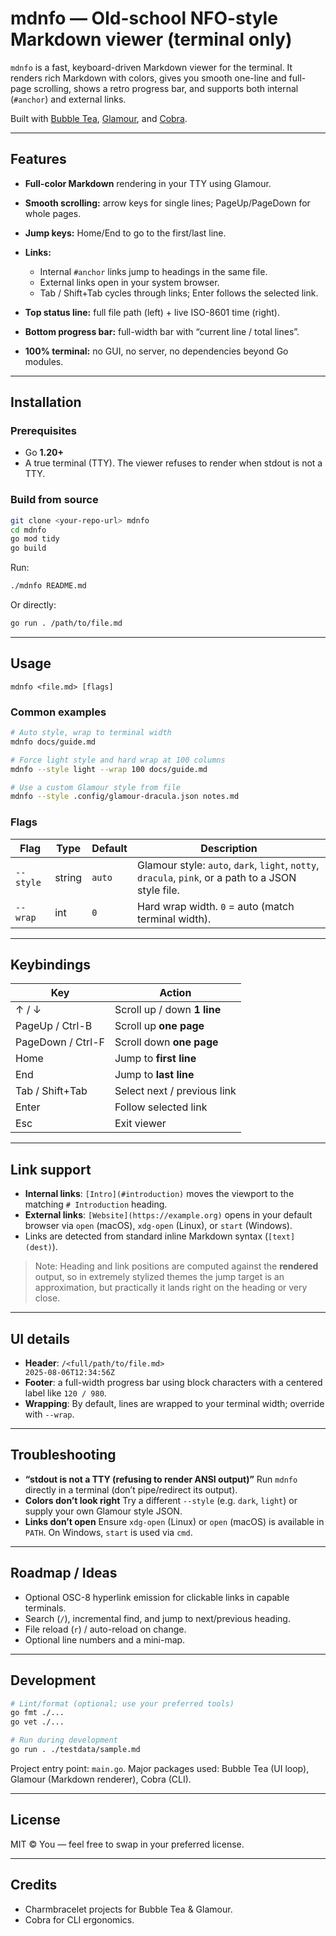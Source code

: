 # mdnfo — Old-school NFO-style Markdown viewer (terminal only)

`mdnfo` is a fast, keyboard-driven Markdown viewer for the terminal. It renders rich Markdown with colors, gives you smooth one-line and full-page scrolling, shows a retro progress bar, and supports both internal (`#anchor`) and external links.

Built with [Bubble Tea](https://github.com/charmbracelet/bubbletea), [Glamour](https://github.com/charmbracelet/glamour), and [Cobra](https://github.com/spf13/cobra).

---

## Features

* **Full-color Markdown** rendering in your TTY using Glamour.
* **Smooth scrolling:** arrow keys for single lines; PageUp/PageDown for whole pages.
* **Jump keys:** Home/End to go to the first/last line.
* **Links:**

  * Internal `#anchor` links jump to headings in the same file.
  * External links open in your system browser.
  * Tab / Shift+Tab cycles through links; Enter follows the selected link.
* **Top status line:** full file path (left) + live ISO-8601 time (right).
* **Bottom progress bar:** full-width bar with “current line / total lines”.
* **100% terminal:** no GUI, no server, no dependencies beyond Go modules.

---

## Installation

### Prerequisites

* Go **1.20+**
* A true terminal (TTY). The viewer refuses to render when stdout is not a TTY.

### Build from source

```bash
git clone <your-repo-url> mdnfo
cd mdnfo
go mod tidy
go build
```

Run:

```bash
./mdnfo README.md
```

Or directly:

```bash
go run . /path/to/file.md
```

---

## Usage

```
mdnfo <file.md> [flags]
```

### Common examples

```bash
# Auto style, wrap to terminal width
mdnfo docs/guide.md

# Force light style and hard wrap at 100 columns
mdnfo --style light --wrap 100 docs/guide.md

# Use a custom Glamour style from file
mdnfo --style .config/glamour-dracula.json notes.md
```

### Flags

| Flag      | Type   | Default | Description                                                                                         |
| --------- | ------ | ------- | --------------------------------------------------------------------------------------------------- |
| `--style` | string | `auto`  | Glamour style: `auto`, `dark`, `light`, `notty`, `dracula`, `pink`, or a path to a JSON style file. |
| `--wrap`  | int    | `0`     | Hard wrap width. `0` = auto (match terminal width).                                                 |

---

## Keybindings

| Key               | Action                      |
| ----------------- | --------------------------- |
| ↑ / ↓             | Scroll up / down **1 line** |
| PageUp / Ctrl-B   | Scroll up **one page**      |
| PageDown / Ctrl-F | Scroll down **one page**    |
| Home              | Jump to **first line**      |
| End               | Jump to **last line**       |
| Tab / Shift+Tab   | Select next / previous link |
| Enter             | Follow selected link        |
| Esc               | Exit viewer                 |

---

## Link support

* **Internal links**: `[Intro](#introduction)` moves the viewport to the matching `# Introduction` heading.
* **External links**: `[Website](https://example.org)` opens in your default browser via `open` (macOS), `xdg-open` (Linux), or `start` (Windows).
* Links are detected from standard inline Markdown syntax (`[text](dest)`).

> Note: Heading and link positions are computed against the **rendered** output, so in extremely stylized themes the jump target is an approximation, but practically it lands right on the heading or very close.

---

## UI details

* **Header**: `/<full/path/to/file.md>                                          2025-08-06T12:34:56Z`
* **Footer**: a full-width progress bar using block characters with a centered label like `120 / 980`.
* **Wrapping**: By default, lines are wrapped to your terminal width; override with `--wrap`.

---

## Troubleshooting

* **“stdout is not a TTY (refusing to render ANSI output)”**
  Run `mdnfo` directly in a terminal (don’t pipe/redirect its output).
* **Colors don’t look right**
  Try a different `--style` (e.g. `dark`, `light`) or supply your own Glamour style JSON.
* **Links don’t open**
  Ensure `xdg-open` (Linux) or `open` (macOS) is available in `PATH`. On Windows, `start` is used via `cmd`.

---

## Roadmap / Ideas

* Optional OSC-8 hyperlink emission for clickable links in capable terminals.
* Search (`/`), incremental find, and jump to next/previous heading.
* File reload (`r`) / auto-reload on change.
* Optional line numbers and a mini-map.

---

## Development

```bash
# Lint/format (optional; use your preferred tools)
go fmt ./...
go vet ./...

# Run during development
go run . ./testdata/sample.md
```

Project entry point: `main.go`. Major packages used: Bubble Tea (UI loop), Glamour (Markdown renderer), Cobra (CLI).

---

## License

MIT © You — feel free to swap in your preferred license.

---

## Credits

* Charmbracelet projects for Bubble Tea & Glamour.
* Cobra for CLI ergonomics.
